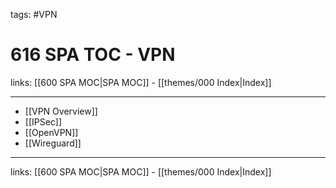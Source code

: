 tags: #VPN

# 616 SPA TOC - VPN

links: [[600 SPA MOC|SPA MOC]] - [[themes/000 Index|Index]]

---

* [[VPN Overview]]
* [[IPSec]]
* [[OpenVPN]]
* [[Wireguard]]

---
links: [[600 SPA MOC|SPA MOC]] - [[themes/000 Index|Index]]